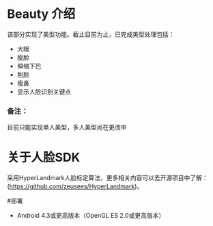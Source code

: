 # Beauty 介绍
该部分实现了美型功能。截止目前为止，已完成美型处理包括：
* 大眼
* 瘦脸
* 伸缩下巴
* 削脸
* 瘦鼻
* 显示人脸识别关键点
### 备注：
目前只能实现单人美型，多人美型尚在更改中

# 关于人脸SDK
采用HyperLandmark人脸标定算法，更多相关内容可以去开源项目中了解：(https://github.com/zeusees/HyperLandmark)。

#部署
* Android 4.3或更高版本（OpenGL ES 2.0或更高版本）